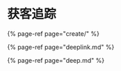 # 获客追踪

{% page-ref page="create/" %}

{% page-ref page="deeplink.md" %}

{% page-ref page="deep.md" %}



